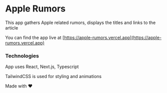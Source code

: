 # Apple Rumors

This app gathers Apple related rumors, displays the titles and links to the article

You can find the app live at [https://apple-rumors.vercel.app](https://apple-rumors.vercel.app)

### Technologies

App uses React, Next.js, Typescript

TailwindCSS is used for styling and animations

Made with ❤️
